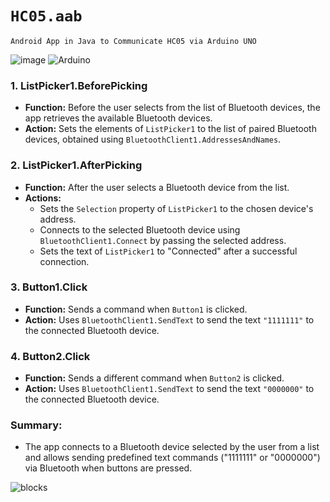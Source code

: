 # `HC05.aab`

    Android App in Java to Communicate HC05 via Arduino UNO

![image](https://github.com/user-attachments/assets/3bda758e-612b-4aa7-904d-14e89fa0d8cf)
![Arduino](https://github.com/user-attachments/assets/a9070b23-6209-4017-8a65-3da5941be96b)

### 1. **ListPicker1.BeforePicking**
- **Function:** Before the user selects from the list of Bluetooth devices, the app retrieves the available Bluetooth devices.
- **Action:** Sets the elements of `ListPicker1` to the list of paired Bluetooth devices, obtained using `BluetoothClient1.AddressesAndNames`.

### 2. **ListPicker1.AfterPicking**
- **Function:** After the user selects a Bluetooth device from the list.
- **Actions:** 
  - Sets the `Selection` property of `ListPicker1` to the chosen device's address.
  - Connects to the selected Bluetooth device using `BluetoothClient1.Connect` by passing the selected address.
  - Sets the text of `ListPicker1` to "Connected" after a successful connection.

### 3. **Button1.Click**
- **Function:** Sends a command when `Button1` is clicked.
- **Action:** Uses `BluetoothClient1.SendText` to send the text `"1111111"` to the connected Bluetooth device.

### 4. **Button2.Click**
- **Function:** Sends a different command when `Button2` is clicked.
- **Action:** Uses `BluetoothClient1.SendText` to send the text `"0000000"` to the connected Bluetooth device.

### Summary:
- The app connects to a Bluetooth device selected by the user from a list and allows sending predefined text commands ("1111111" or "0000000") via Bluetooth when buttons are pressed.

![blocks](https://github.com/user-attachments/assets/4c02b483-4d52-4848-b45f-a7fcaaa61f29)

